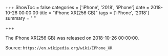 +++
ShowToc = false
categories = ['iPhone', '2018', 'iPhone']
date = 2018-10-26 00:00:00
title = "iPhone XR(256 GB)"
tags = ['iPhone', '2018']
summary = " "

+++

The iPhone XR(256 GB) was released on 2018-10-26 00:00:00.

Source: `https://en.wikipedia.org/wiki/IPhone_XR`
